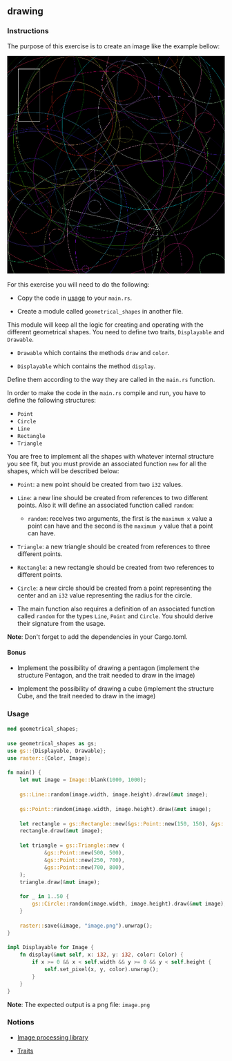 ## drawing

### Instructions

The purpose of this exercise is to create an image like the example bellow:

![example](image.png)

For this exercise you will need to do the following:

- Copy the code in [usage](#usage) to your `main.rs`.

- Create a module called `geometrical_shapes` in another file.

This module will keep all the logic for creating and operating with the different geometrical shapes. You need to define two traits, `Displayable` and `Drawable`.

- `Drawable` which contains the methods `draw` and `color`.

- `Displayable` which contains the method `display`.

Define them according to the way they are called in the `main.rs` function.

In order to make the code in the `main.rs` compile and run, you have to define the following structures:

- `Point`
- `Circle`
- `Line`
- `Rectangle`
- `Triangle`

You are free to implement all the shapes with whatever internal structure you see fit, but you must provide an associated function `new` for all the shapes, which will be described below:

- `Point`: a new point should be created from two `i32` values.
- `Line`: a new line should be created from references to two different points. Also it will define an associated function called `random`:
    - `random`: receives two arguments, the first is the `maximum x` value a point can have and the second is the `maximum y` value that a point can have.
- `Triangle`: a new triangle should be created from references to three different points.
- `Rectangle`: a new rectangle should be created from two references to different points.
- `Circle`: a new circle should be created from a point representing the center and an `i32` value representing the radius for the circle.

- The main function also requires a definition of an associated function called `random` for the types `Line`, `Point` and `Circle`. You should derive their signature from the usage.

**Note**: Don't forget to add the dependencies in your Cargo.toml.

#### Bonus

- Implement the possibility of drawing a pentagon (implement the structure Pentagon, and the trait needed to draw in the image)

- Implement the possibility of drawing a cube (implement the structure Cube, and the trait needed to draw in the image)

### Usage

```rust
mod geometrical_shapes;

use geometrical_shapes as gs;
use gs::{Displayable, Drawable};
use raster::{Color, Image};

fn main() {
    let mut image = Image::blank(1000, 1000);

    gs::Line::random(image.width, image.height).draw(&mut image);

    gs::Point::random(image.width, image.height).draw(&mut image);

    let rectangle = gs::Rectangle::new(&gs::Point::new(150, 150), &gs::Point::new(50, 50));
    rectangle.draw(&mut image);

    let triangle = gs::Triangle::new (
            &gs::Point::new(500, 500),
            &gs::Point::new(250, 700),
            &gs::Point::new(700, 800),
    );
    triangle.draw(&mut image);

    for _ in 1..50 {
        gs::Circle::random(image.width, image.height).draw(&mut image);
    }

    raster::save(&image, "image.png").unwrap();
}

impl Displayable for Image {
    fn display(&mut self, x: i32, y: i32, color: Color) {
        if x >= 0 && x < self.width && y >= 0 && y < self.height {
            self.set_pixel(x, y, color).unwrap();
        }
    }
}
```

**Note**: The expected output is a png file: `image.png`

### Notions

- [Image processing library](https://docs.rs/raster/0.2.0/raster/)

- [Traits](https://doc.rust-lang.org/stable/book/ch10-02-traits.html)